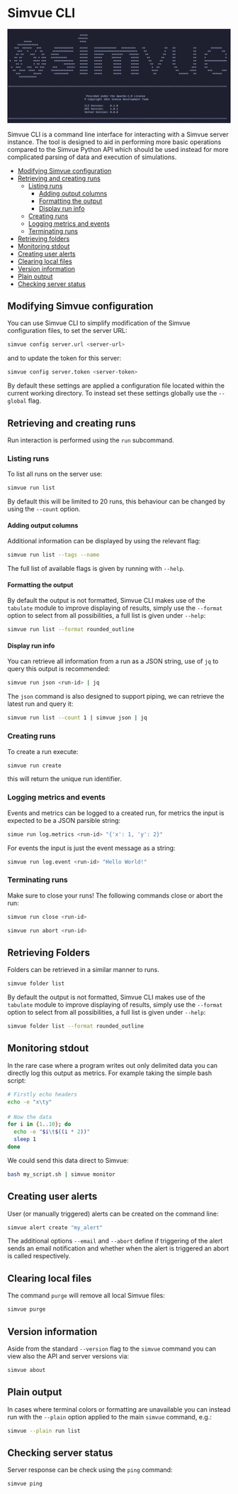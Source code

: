 # Simvue CLI

![cli_image](https://raw.githubusercontent.com/simvue-io/simvue-cli/main/CLI_image.png)

Simvue CLI is a command line interface for interacting with a Simvue server instance. The tool is designed to aid in performing more basic operations compared to the Simvue Python API which should be used instead for more complicated parsing of data and execution of simulations.

* [Modifying Simvue configuration](#modifying-simvue-configuration)
* [Retrieving and creating runs](#retrieving-and-creating-runs)
  * [Listing runs](#listing-runs)
    * [Adding output columns](#adding-output-columns)
    * [Formatting the output](#formatting-the-output)
    * [Display run info](#display-run-info)
  * [Creating runs](#creating-runs)
  * [Logging metrics and events](#logging-metrics-and-events)
  * [Terminating runs](#terminating-runs)
* [Retrieving folders](#retrieving-folders)
* [Monitoring stdout](#monitoring-stdout)
* [Creating user alerts](#creating-user-alerts)
* [Clearing local files](#clearing-local-files)
* [Version information](#version-information)
* [Plain output](#plain-output)
* [Checking server status](#checking-server-status)

## Modifying Simvue configuration

You can use Simvue CLI to simplify modification of the Simvue configuration files, to set the server URL:

```sh
simvue config server.url <server-url>
```

and to update the token for this server:

```sh
simvue config server.token <server-token>
```

By default these settings are applied a configuration file located within the current working directory. To instead set these settings globally use the `--global` flag.

## Retrieving and creating runs

Run interaction is performed using the `run` subcommand.

### Listing runs

To list all runs on the server use:

```sh
simvue run list
```

By default this will be limited to 20 runs, this behaviour can be changed by using the `--count` option.

#### Adding output columns

Additional information can be displayed by using the relevant flag:

```sh
simvue run list --tags --name
```

The full list of available flags is given by running with `--help`.

#### Formatting the output

By default the output is not formatted, Simvue CLI makes use of the `tabulate` module to improve displaying of results, simply use the `--format` option to select from all possibilities, a full list is given under `--help`:

```sh
simvue run list --format rounded_outline
```

#### Display run info

You can retrieve all information from a run as a JSON string, use of `jq` to query this output is recommended:

```sh
simvue run json <run-id> | jq
```

The `json` command is also designed to support piping, we can retrieve the latest run and query it:

```sh
simvue run list --count 1 | simvue json | jq 
```

### Creating runs

To create a run execute:

```sh
simvue run create
```

this will return the unique run identifier.

### Logging metrics and events

Events and metrics can be logged to a created run, for metrics the input is expected to be a JSON parsible string:

```sh
simue run log.metrics <run-id> "{'x': 1, 'y': 2}"
```

For events the input is just the event message as a string:

```sh
simvue run log.event <run-id> "Hello World!"
```

### Terminating runs

Make sure to close your runs! The following commands close or abort the run:

```sh
simvue run close <run-id>
```

```sh
simvue run abort <run-id>
```

## Retrieving Folders

Folders can be retrieved in a similar manner to runs.

```sh
simvue folder list
```

By default the output is not formatted, Simvue CLI makes use of the `tabulate` module to improve displaying of results, simply use the `--format` option to select from all possibilities, a full list is given under `--help`:

```sh
simvue folder list --format rounded_outline
```

## Monitoring stdout

In the rare case where a program writes out only delimited data you can directly log this output as metrics. For example taking the simple bash script:

```bash
# Firstly echo headers
echo -e "x\ty"

# Now the data
for i in {1..10}; do
  echo -e "$i\t$((i * 2))"
  sleep 1
done
```

We could send this data direct to Simvue:

```sh
bash my_script.sh | simvue monitor
```

## Creating user alerts

User (or manually triggered) alerts can be created on the command line:

```sh
simvue alert create "my_alert"
```

The additional options `--email` and `--abort` define if triggering of the alert sends an email notification and whether when the alert is triggered an abort is called respectively.

## Clearing local files

The command `purge` will remove all local Simvue files:

```sh
simvue purge
```

## Version information

Aside from the standard `--version` flag to the `simvue` command you can view also the API and server versions via:

```sh
simvue about
```

## Plain output

In cases where terminal colors or formatting are unavailable you can instead run with the `--plain` option applied to the main `simvue` command, e.g.:

```sh
simvue --plain run list
```

## Checking server status

Server response can be check using the `ping` command:

```sh
simvue ping
```

